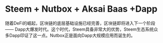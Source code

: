 # Steem + Nutbox + Aksai Baas +Dapp
随着DeFi的崛起，区块链的底层基础设施已经完善，区块链即将进入下一个阶段 —— Dapp大爆发时代。这个时代，Steem具备非常大的优势，Steem生态系统众多Dapp印证了这一点。Nutbox正是面向Dapp大规模应用而诞生的。
